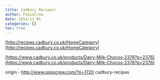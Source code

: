 ```yaml
---
title: Cadbury Recipes!
author: PipisCrew
date: 2014-11-05
categories: []
toc: true
---
```


[http://recipes.cadbury.co.uk/HomeCategory](http://recipes.cadbury.co.uk/HomeCategory)

[https://www.cadbury.co.uk/products/Dairy-Milk-Chocos-2376?p=2376](https://www.cadbury.co.uk/products/Dairy-Milk-Chocos-2376?p=2376)

origin - http://www.pipiscrew.com/?p=1720 cadbury-recipes